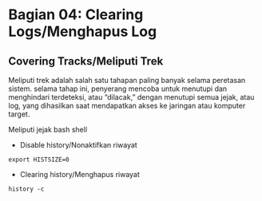 # Bagian 04: Clearing Logs/Menghapus Log

## Covering Tracks/Meliputi Trek

Meliputi trek adalah salah satu tahapan paling banyak selama peretasan sistem. selama tahap ini, penyerang mencoba untuk menutupi dan menghindari terdeteksi, atau “dilacak,” dengan menutupi semua jejak, atau log, yang dihasilkan saat mendapatkan akses ke jaringan atau komputer target.

Meliputi jejak bash shell

- Disable history/Nonaktifkan riwayat

```shell
export HISTSIZE=0
```

- Clearing history/Menghapus riwayat
```shell
history -c
```
